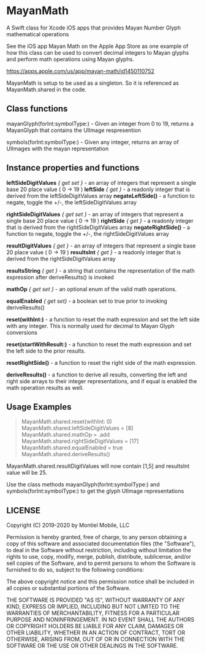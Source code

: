 # MayanMath
A Swift class for Xcode iOS apps that provides Mayan Number Glyph mathematical operations

See the iOS app Mayan Math on the Apple App Store as one example of how this class can be 
used to convert decimal integers to Mayan glyphs and perform math operations using Mayan
glyphs.

https://apps.apple.com/us/app/mayan-math/id1450110752

MayanMath is setup to be used as a singleton. So it is referenced as MayanMath.shared in the code.

## Class functions


mayanGlyph(forInt:symbolType:) - Given an integer from 0 to 19, returns a MayanGlyph that contains the UIImage respresention

symbols(forInt:symbolType:) - Given any integer, returns an array of UIImages with the mayan representation

## Instance properties and functions


**leftSideDigitValues** *{ get set }* - an array of integers that represent a single base 20 place value ( 0 -> 19 )
**leftSide** *{ get }* - a readonly integer that is derived from the leftSideDigitValues array
**negateLeftSide()** - a function to negate, toggle the +/-, the leftSideDigitValues array

**rightSideDigitValues** *{ get set }* - an array of integers that represent a single base 20 place value ( 0 -> 19 )
**rightSide** *{ get }* - a readonly integer that is derived from the rightSideDigitValues array
**negateRightSide()** - a function to negate, toggle the +/-, the rightSideDigitValues array

**resultDigitValues** *{ get }* - an array of integers that represent a single base 20 place value ( 0 -> 19 )
**resultsInt** *{ get }* - a readonly integer that is derived from the rightSideDigitValues array

**resultsString** *{ get }* - a string that contains the representation of the math expression after deriveResults() is invoked

**mathOp** *{ get set }* - an optional enum of the valid math operations.

**equalEnabled** *{ get set}* - a boolean set to true prior to invoking deriveResults()

**reset(withInt:)** - a function to reset the math expression and set the left side with any integer. This is normally used for decimal to Mayan Glyph conversions

**reset(startWithResult:)** - a function to reset the math expression and set the left side to the prior results.

**resetRightSide()** - a function to reset the right side of the math expression.

**deriveResults()** - a function to derive all results, converting the left and right side arrays to their integer representations, and if equal is enabled the math operation results as well.


Usage Examples
--------------

> MayanMath.shared.reset(withInt: 0)
> MayanMath.shared.leftSideDigitValues = [8]
> MayanMath.shared.mathOp = .add
> MayanMath.shared.rightSideDigitValues = [17]
> MayanMath.shared.equalEnabled = true
> MayanMath.shared.deriveResults()

MayanMath.shared.resultDigitValues will now contain [1,5] and resultsInt value will be 25. 

Use the class methods mayanGlyph(forInt:symbolType:) and symbols(forInt:symbolType:) to get the glyph UIImage representations



LICENSE
-------

Copyright (C) 2019-2020 by Montiel Mobile, LLC

Permission is hereby granted, free of charge, to any person obtaining a copy
of this software and associated documentation files (the "Software"), to deal
in the Software without restriction, including without limitation the rights
to use, copy, modify, merge, publish, distribute, sublicense, and/or sell
copies of the Software, and to permit persons to whom the Software is
furnished to do so, subject to the following conditions:

The above copyright notice and this permission notice shall be included in
all copies or substantial portions of the Software.

THE SOFTWARE IS PROVIDED "AS IS", WITHOUT WARRANTY OF ANY KIND, EXPRESS OR
IMPLIED, INCLUDING BUT NOT LIMITED TO THE WARRANTIES OF MERCHANTABILITY,
FITNESS FOR A PARTICULAR PURPOSE AND NONINFRINGEMENT. IN NO EVENT SHALL THE
AUTHORS OR COPYRIGHT HOLDERS BE LIABLE FOR ANY CLAIM, DAMAGES OR OTHER
LIABILITY, WHETHER IN AN ACTION OF CONTRACT, TORT OR OTHERWISE, ARISING FROM,
OUT OF OR IN CONNECTION WITH THE SOFTWARE OR THE USE OR OTHER DEALINGS IN
THE SOFTWARE.
